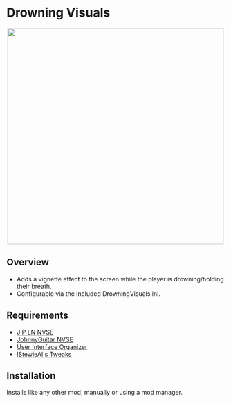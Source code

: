 # Drowning Visuals
<p align="center">
    <img height="500px" src="https://staticdelivery.nexusmods.com/mods/130/images/84841/84841-1711839657-72660904.png">
</p>

## Overview
- Adds a vignette effect to the screen while the player is drowning/holding their breath.
- Configurable via the included DrowningVisuals.ini.

## Requirements
- [JIP LN NVSE](https://www.nexusmods.com/newvegas/mods/58277)
- [JohnnyGuitar NVSE](https://www.nexusmods.com/newvegas/mods/66927)
- [User Interface Organizer](https://www.nexusmods.com/newvegas/mods/57174)
- [lStewieAl's Tweaks](https://www.nexusmods.com/newvegas/mods/66347)

## Installation
Installs like any other mod, manually or using a mod manager.